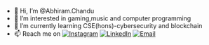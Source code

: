 - 👋 Hi, I’m @Abhiram.Chandu
- 👀 I’m interested in gaming,music and computer programming
- 🌱 I’m currently learning CSE(hons)-cybersecurity and blockchain
- 📫 Reach me on [![Instagram](https://img.shields.io/badge/Instagram-%23E4405F?style=for-the-badge&logo=instagram&logoColor=white)](https://www.instagram.com/prince_abhi04/) [![LinkedIn](https://img.shields.io/badge/LinkedIn-%230077B5?style=for-the-badge&logo=linkedin&logoColor=white)](https://www.linkedin.com/in/abhi-ram-1307n/) [![Email](https://img.shields.io/badge/Gmail-%23D14836?style=for-the-badge&logo=gmail&logoColor=white)](mailto:abhiramchandu81@gmail.com)



<!---
Abhiram1307/Abhiram1307 is a ✨ special ✨ repository because its `README.md` (this file) appears on your GitHub profile.
You can click the Preview link to take a look at your changes.
--->
